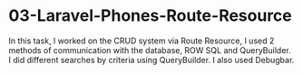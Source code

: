 # 03-Laravel-Phones-Route-Resource
In this task, I worked on the CRUD system via Route Resource, I used 2 methods of communication with the database, ROW SQL and QueryBuilder. I did different searches by criteria using QueryBuilder. I also used Debugbar.
